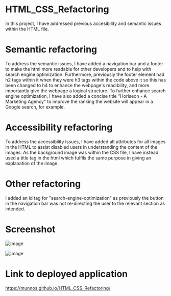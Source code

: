 # HTML_CSS_Refactoring

In this project, I have addressed previous accesibility and semantic issues within the HTML file.

# Semantic refactoring
To address the semantic issues, I have added a navigation bar and a footer to make the html more readable for other developers and to help with search engine optimization. Furthermore, previously the footer element had h2 tags within it when they were h3 tags within the code above it so this has been changed to h4 to enhance the webpage's readibility, and more importantly give the webpage a logical structure.
To further enhance search engine optimization, I have also added a concise title "Horiseon - A Marketing Agency" to improve the ranking the website will appear in a Google search, for example.

# Accessibility refactoring
To address the accessibility issues, I have added alt attributes for all images in the HTML to assist disabled users in understanding the content of the images. As the background image was within the CSS file, I have instead used a title tag in the html which fulfils the same purpose in giving an explanation of the image.

# Other refactoring
I added an id tag for "search-engine-optimization" as previously the button in the navigation bar was not re-directing the user to the relevant section as intended.

# Screenshot
 
 ![image](https://user-images.githubusercontent.com/88617634/177300194-23dcc87a-ba21-47e7-aad2-83fda5e82a76.png)

![image](https://user-images.githubusercontent.com/88617634/177300287-29b4e64a-5954-462d-86c6-ffe84fd5c5ca.png)
 
# Link to deployed application

https://munnos.github.io/HTML_CSS_Refactoring/
